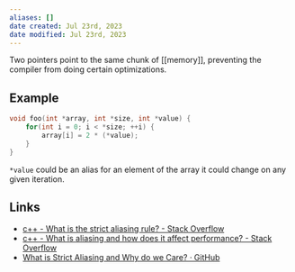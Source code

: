 ```yaml
---
aliases: []
date created: Jul 23rd, 2023
date modified: Jul 23rd, 2023
---
```

Two pointers point to the same chunk of [[memory]], preventing the compiler from doing certain optimizations.

## Example
```c
void foo(int *array, int *size, int *value) {
    for(int i = 0; i < *size; ++i) {
        array[i] = 2 * (*value);
    }
}
```

`*value` could be an alias for an element of the array it could change on any given iteration.

## Links
- [c++ - What is the strict aliasing rule? - Stack Overflow](https://stackoverflow.com/questions/98650/what-is-the-strict-aliasing-rule)
- [c++ - What is aliasing and how does it affect performance? - Stack Overflow](https://stackoverflow.com/questions/9709261/what-is-aliasing-and-how-does-it-affect-performance)
- [What is Strict Aliasing and Why do we Care? · GitHub](https://gist.github.com/shafik/848ae25ee209f698763cffee272a58f8)